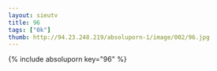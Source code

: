 ```yaml
--- 
layout: sieutv
title: 96
tags: ["0k"]
thumb: http://94.23.248.219/absoluporn-1/image/002/96.jpg
---
```

{% include absoluporn key="96" %} 

